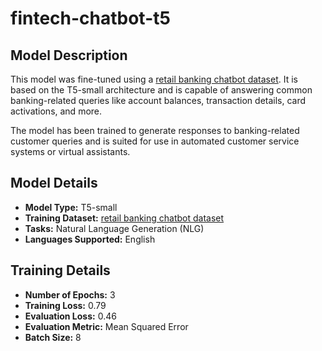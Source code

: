 # fintech-chatbot-t5

## Model Description
This model was fine-tuned using a [retail banking chatbot dataset](https://huggingface.co/datasets/bitext/Bitext-retail-banking-llm-chatbot-training-dataset/tree/main). It is based on the T5-small architecture and is capable of answering common banking-related queries like account balances, transaction details, card activations, and more.

The model has been trained to generate responses to banking-related customer queries and is suited for use in automated customer service systems or virtual assistants.

## Model Details
- **Model Type:** T5-small
- **Training Dataset:** [retail banking chatbot dataset](https://huggingface.co/datasets/bitext/Bitext-retail-banking-llm-chatbot-training-dataset/tree/main)
- **Tasks:** Natural Language Generation (NLG)
- **Languages Supported:** English

## Training Details
- **Number of Epochs:** 3
- **Training Loss:** 0.79
- **Evaluation Loss:** 0.46
- **Evaluation Metric:** Mean Squared Error
- **Batch Size:** 8
